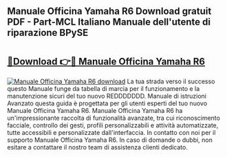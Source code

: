 ## Manuale Officina Yamaha R6 Download gratuit PDF - Part-MCL Italiano Manuale dell'utente di riparazione BPySE

# <h2><a href="http://dfgmymx.blite.top/?on=Manuale+Officina+Yamaha+R6">🔗Download 👉🔴 Manuale Officina Yamaha R6</a></h2>

[![Manuale Officina Yamaha R6 download](https://i.imgur.com/lujVjoI.png)](http://dfgmymx.blite.top/?on=Manuale+Officina+Yamaha+R6)
La tua strada verso il successo questo Manuale funge da tabella di marcia per il funzionamento e la manutenzione sicuri del tuo nuovo REDDDDDDD. Manuale di istruzioni Avanzato questa guida è progettata per gli utenti esperti del tuo nuovo Manuale Officina Yamaha R6. Manuale Officina Yamaha R6 ha un'impressionante raccolta di funzionalità avanzate, tra cui riconoscimento facciale, controllo dei gesti, profili personalizzabili e attività automatizzate, tutte accessibili e personalizzate dall'interfaccia. In contatto con noi per il supporto Manuale Officina Yamaha R6. In caso di domande o dubbi, non esitare a contattare il nostro team di assistenza clienti dedicato.
